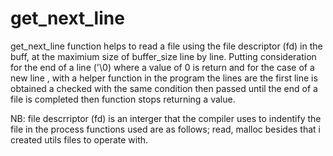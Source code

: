 # get_next_line
get_next_line function helps to read a file using the file descriptor (fd) in the buff, at the maximium size of buffer_size line by line. Putting consideration for the end of a line ('\0) where a value of 0 is return and for the case of a new line , with a helper function in the program the lines are the first line is obtained a checked with the same condition then passed until the end of a file is completed then function stops returning a value.

NB: file descrriptor (fd) is an interger that the compiler uses to indentify the file in the process
functions used are as follows;
read, malloc
besides that i created utils files to operate with.
